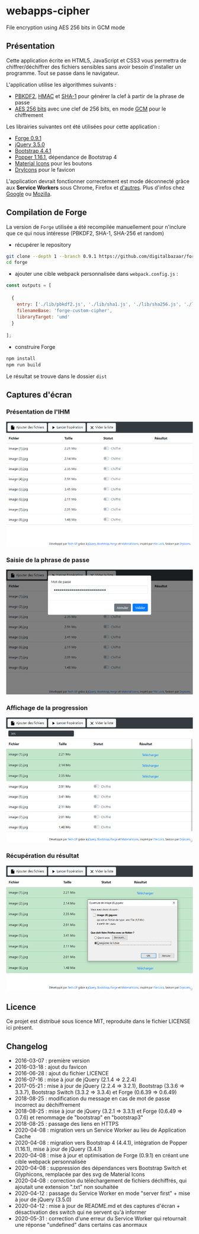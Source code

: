 # webapps-cipher

File encryption using AES 256 bits in GCM mode

## Présentation

Cette application écrite en HTML5, JavaScript et CSS3 vous permettra de chiffrer/déchiffrer des fichiers sensibles sans avoir besoin d'installer un programme. Tout se passe dans le navigateur.

L'application utilise les algorithmes suivants :

- [PBKDF2](https://fr.wikipedia.org/wiki/PBKDF2), [HMAC](https://fr.wikipedia.org/wiki/Keyed-Hash_Message_Authentication_Code) et [SHA-1](https://fr.wikipedia.org/wiki/SHA-1) pour générer la clef à partir de la phrase de passe
- [AES 256 bits](https://fr.wikipedia.org/wiki/Advanced_Encryption_Standard) avec une clef de 256 bits, en mode [GCM](https://fr.wikipedia.org/wiki/Galois/Counter_Mode) pour le chiffrement

Les librairies suivantes ont été utilisées pour cette application :

- [Forge 0.9.1](https://github.com/digitalbazaar/forge)
- [jQuery 3.5.0](https://jquery.com/)
- [Bootstrap 4.4.1](https://getbootstrap.com/)
- [Popper 1.16.1](https://popper.js.org/), dépendance de Bootstrap 4
- [Material Icons](https://material.io/tools/icons) pour les boutons
- [DryIcons](https://dryicons.com/) pour le favicon

L'application devrait fonctionner correctement est mode déconnecté grâce aux **Service Workers** sous Chrome, Firefox et [d'autres](https://caniuse.com/#search=service+worker).
Plus d'infos chez [Google](https://developers.google.com/web/fundamentals/primers/service-workers/) ou [Mozilla](https://developer.mozilla.org/en-US/docs/Web/API/Service_Worker_API/Using_Service_Workers).

## Compilation de Forge

La version de `Forge` utilisée a été recompilée manuellement pour n'inclure que ce qui nous intéresse (PBKDF2, SHA-1, SHA-256 et random)

- récupérer le repository

```bash
git clone --depth 1 --branch 0.9.1 https://github.com/digitalbazaar/forge.git
cd forge
```

- ajouter une cible webpack personnalisée dans `webpack.config.js` :

```javascript
const outputs = [

  {
    entry: ['./lib/pbkdf2.js', './lib/sha1.js', './lib/sha256.js', './lib/random.js', './lib/forge.js'],
    filenameBase: 'forge-custom-cipher',
    libraryTarget: 'umd'
  }

];
```

- construire Forge

```bash
npm install
npm run build
```

Le résultat se trouve dans le dossier `dist`

## Captures d'écran

### Présentation de l'IHM

![Présentation de l'IHM](./screenshots/webapps-cipher-1.png)

### Saisie de la phrase de passe

![Saisie de la phrase de passe](./screenshots/webapps-cipher-2.png)

### Affichage de la progression

![Affichage de la progression](./screenshots/webapps-cipher-3.png)

### Récupération du résultat

![Récupération du résultat](./screenshots/webapps-cipher-4.png)

## Licence

Ce projet est distribué sous licence MIT, reproduite dans le fichier LICENSE ici présent.

## Changelog

- 2016-03-07 : première version
- 2016-03-18 : ajout du favicon
- 2016-06-28 : ajout du fichier LICENCE
- 2016-07-16 : mise à jour de jQuery (2.1.4 => 2.2.4)
- 2017-05-21 : mise à jour de jQuery (2.2.4 => 3.2.1), Bootstrap (3.3.6 => 3.3.7), Bootstrap Switch (3.3.2 => 3.3.4) et Forge (0.6.39 => 0.6.49)
- 2018-08-25 : modification du message en cas de mot de passe incorrect au déchiffrement
- 2018-08-25 : mise à jour de jQuery (3.2.1 => 3.3.1) et Forge (0.6.49 => 0.7.6) et renommage de "bootstrap" en "bootstrap3"
- 2018-08-25 : passage des liens en HTTPS
- 2020-04-08 : migration vers un Service Worker au lieu de Application Cache
- 2020-04-08 : migration vers Bootstrap 4 (4.4.1), intégration de Popper (1.16.1), mise à jour de jQuery (3.4.1)
- 2020-04-08 : mise à jour et optimisation de Forge (0.9.1) en créant une cible webpack personnalisée 
- 2020-04-08 : suppression des dépendances vers Bootstrap Switch et Glyphicons, remplacée par des svg de Material Icons
- 2020-04-08 : correction du téléchargement de fichiers déchiffrés, qui ajoutait une extension ".txt" non souhaitée
- 2020-04-12 : passage du Service Worker en mode "server first" + mise à jour de jQuery (3.5.0)
- 2020-04-12 : mise à jour de README.md et des captures d'écran + désactivation des switch qui ne servent qu'à informer
- 2020-05-31 : correction d'une erreur du Service Worker qui retournait une réponse "undefined" dans certains cas anormaux
